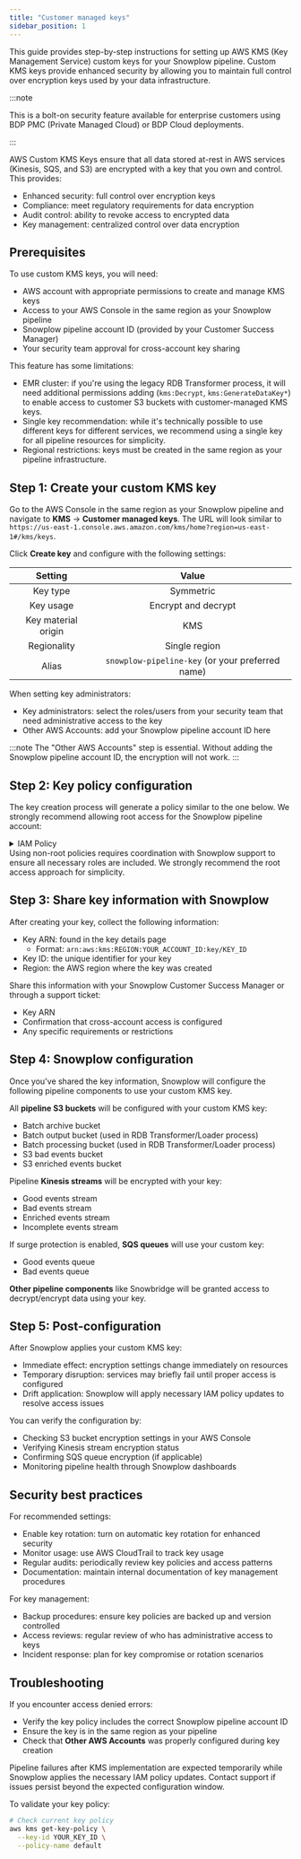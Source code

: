 ```yaml
---
title: "Customer managed keys"
sidebar_position: 1
---
```


This guide provides step-by-step instructions for setting up AWS KMS (Key Management Service) custom keys for your Snowplow pipeline. Custom KMS keys provide enhanced security by allowing you to maintain full control over encryption keys used by your data infrastructure.

:::note

This is a bolt-on security feature available for enterprise customers using BDP PMC (Private Managed Cloud) or BDP Cloud deployments.

:::

AWS Custom KMS Keys ensure that all data stored at-rest in AWS services (Kinesis, SQS, and S3) are encrypted with a key that you own and control. This provides:

- Enhanced security: full control over encryption keys
- Compliance: meet regulatory requirements for data encryption
- Audit control: ability to revoke access to encrypted data
- Key management: centralized control over data encryption

## Prerequisites

To use custom KMS keys, you will need:
- AWS account with appropriate permissions to create and manage KMS keys
- Access to your AWS Console in the same region as your Snowplow pipeline
- Snowplow pipeline account ID (provided by your Customer Success Manager)
- Your security team approval for cross-account key sharing

This feature has some limitations:
- EMR cluster: if you're using the legacy RDB Transformer process, it will need additional permissions adding (`kms:Decrypt`, `kms:GenerateDataKey*`) to enable access to customer S3 buckets with customer-managed KMS keys.
- Single key recommendation: while it's technically possible to use different keys for different services, we recommend using a single key for all pipeline resources for simplicity.
- Regional restrictions: keys must be created in the same region as your pipeline infrastructure.

## Step 1: Create your custom KMS key

Go to the AWS Console in the same region as your Snowplow pipeline and navigate to **KMS** → **Customer managed keys**. The URL will look similar to `https://us-east-1.console.aws.amazon.com/kms/home?region=us-east-1#/kms/keys`.

Click **Create key** and configure with the following settings:

|       Setting       |                      Value                       |
| :-----------------: | :----------------------------------------------: |
|      Key type       |                    Symmetric                     |
|      Key usage      |               Encrypt and decrypt                |
| Key material origin |                       KMS                        |
|     Regionality     |                  Single region                   |
|        Alias        | `snowplow-pipeline-key` (or your preferred name) |

When setting key administrators:

- Key administrators: select the roles/users from your security team that need administrative access to the key
- Other AWS Accounts: add your Snowplow pipeline account ID here

:::note
The "Other AWS Accounts" step is essential. Without adding the Snowplow pipeline account ID, the encryption will not work.
:::

## Step 2: Key policy configuration

The key creation process will generate a policy similar to the one below. We strongly recommend allowing root access for the Snowplow pipeline account:

<details>
  <summary>IAM Policy</summary>
```json
{
  "Id": "key-consolepolicy-3",
  "Version": "2012-10-17",
  "Statement": [
    {
      "Sid": "Enable IAM User Permissions",
      "Effect": "Allow",
      "Principal": {
        "AWS": "arn:aws:iam::YOUR_ACCOUNT_ID:root"
      },
      "Action": "kms:*",
      "Resource": "*"
    },
    {
      "Sid": "Allow access for Key Administrators",
      "Effect": "Allow",
      "Principal": {
        "AWS": [
          "arn:aws:iam::YOUR_ACCOUNT_ID:role/YourSecurityRole",
          "arn:aws:iam::YOUR_ACCOUNT_ID:role/YourAdminRole"
        ]
      },
      "Action": [
        "kms:Create*",
        "kms:Describe*",
        "kms:Enable*",
        "kms:List*",
        "kms:Put*",
        "kms:Update*",
        "kms:Revoke*",
        "kms:Disable*",
        "kms:Get*",
        "kms:Delete*",
        "kms:TagResource",
        "kms:UntagResource",
        "kms:ScheduleKeyDeletion",
        "kms:CancelKeyDeletion",
        "kms:RotateKeyOnDemand"
      ],
      "Resource": "*"
    },
    {
      "Sid": "Allow use of the key",
      "Effect": "Allow",
      "Principal": {
        "AWS": "arn:aws:iam::SNOWPLOW_PIPELINE_ACCOUNT_ID:root"
      },
      "Action": [
        "kms:Encrypt",
        "kms:Decrypt",
        "kms:ReEncrypt*",
        "kms:GenerateDataKey*",
        "kms:DescribeKey"
      ],
      "Resource": "*"
    },
    {
      "Sid": "Allow attachment of persistent resources",
      "Effect": "Allow",
      "Principal": {
        "AWS": "arn:aws:iam::SNOWPLOW_PIPELINE_ACCOUNT_ID:root"
      },
      "Action": [
        "kms:CreateGrant",
        "kms:ListGrants",
        "kms:RevokeGrant"
      ],
      "Resource": "*",
      "Condition": {
        "Bool": {
          "kms:GrantIsForAWSResource": "true"
        }
      }
    }
  ]
}
```

Replace the placeholder values in this policy:

|          Placeholder           |          Replace With          |       Example        |
| :----------------------------: | :----------------------------: | :------------------: |
|       `YOUR_ACCOUNT_ID`        |      Your AWS account ID       |    `123456789012`    |
|       `YourSecurityRole`       | Your security team's role name |  `SecurityTeamRole`  |
|        `YourAdminRole`         | Your administrative role name  |     `AdminRole`      |
| `SNOWPLOW_PIPELINE_ACCOUNT_ID` |  Snowplow pipeline account ID  | Provided by Snowplow |

If your security policies don't allow root access (`arn:aws:iam::<account_id>:root`), you can use these specific role patterns instead:

```json
{
  "Sid": "Allow use of the key - Specific Roles",
  "Effect": "Allow",
  "Principal": {
    "AWS": [
      "arn:aws:iam::SNOWPLOW_PIPELINE_ACCOUNT_ID:role/SnowplowOperator",
      "arn:aws:iam::SNOWPLOW_PIPELINE_ACCOUNT_ID:role/sp-*",
      "arn:aws:iam::SNOWPLOW_PIPELINE_ACCOUNT_ID:role/snowplow-*"
    ]
  },
  "Action": [
    "kms:Encrypt",
    "kms:Decrypt",
    "kms:ReEncrypt*",
    "kms:GenerateDataKey*",
    "kms:DescribeKey",
    "kms:CreateGrant",
    "kms:ListGrants",
    "kms:RevokeGrant"
  ],
  "Resource": "*"
}
```

</details>
Using non-root policies requires coordination with Snowplow support to ensure all necessary roles are included. We strongly recommend the root access approach for simplicity.

## Step 3: Share key information with Snowplow

After creating your key, collect the following information:

- Key ARN: found in the key details page
  - Format: `arn:aws:kms:REGION:YOUR_ACCOUNT_ID:key/KEY_ID`
- Key ID: the unique identifier for your key
- Region: the AWS region where the key was created

Share this information with your Snowplow Customer Success Manager or through a support ticket:

- Key ARN
- Confirmation that cross-account access is configured
- Any specific requirements or restrictions

## Step 4: Snowplow configuration

Once you've shared the key information, Snowplow will configure the following pipeline components to use your custom KMS key.

All **pipeline S3 buckets** will be configured with your custom KMS key:
- Batch archive bucket
- Batch output bucket (used in RDB Transformer/Loader process)
- Batch processing bucket (used in RDB Transformer/Loader process)
- S3 bad events bucket
- S3 enriched events bucket

Pipeline **Kinesis streams** will be encrypted with your key:
- Good events stream
- Bad events stream
- Enriched events stream
- Incomplete events stream

If surge protection is enabled, **SQS queues** will use your custom key:
- Good events queue
- Bad events queue

**Other pipeline components** like Snowbridge will be granted access to decrypt/encrypt data using your key.

## Step 5: Post-configuration

After Snowplow applies your custom KMS key:
- Immediate effect: encryption settings change immediately on resources
- Temporary disruption: services may briefly fail until proper access is configured
- Drift application: Snowplow will apply necessary IAM policy updates to resolve access issues

You can verify the configuration by:
- Checking S3 bucket encryption settings in your AWS Console
- Verifying Kinesis stream encryption status
- Confirming SQS queue encryption (if applicable)
- Monitoring pipeline health through Snowplow dashboards

## Security best practices

For recommended settings:
- Enable key rotation: turn on automatic key rotation for enhanced security
- Monitor usage: use AWS CloudTrail to track key usage
- Regular audits: periodically review key policies and access patterns
- Documentation: maintain internal documentation of key management procedures

For key management:
- Backup procedures: ensure key policies are backed up and version controlled
- Access reviews: regular review of who has administrative access to keys
- Incident response: plan for key compromise or rotation scenarios

## Troubleshooting

If you encounter access denied errors:
- Verify the key policy includes the correct Snowplow pipeline account ID
- Ensure the key is in the same region as your pipeline
- Check that **Other AWS Accounts** was properly configured during key creation

Pipeline failures after KMS implementation are expected temporarily while Snowplow applies the necessary IAM policy updates. Contact support if issues persist beyond the expected configuration window.

To validate your key policy:

```bash
# Check current key policy
aws kms get-key-policy \
  --key-id YOUR_KEY_ID \
  --policy-name default
```
